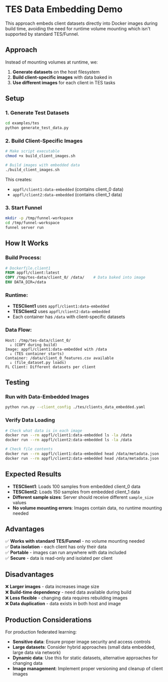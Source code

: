 # TES Data Embedding Demo

This approach embeds client datasets directly into Docker images during build time, avoiding the need for runtime volume mounting which isn't supported by standard TES/Funnel.

## Approach

Instead of mounting volumes at runtime, we:
1. **Generate datasets** on the host filesystem  
2. **Build client-specific images** with data baked in
3. **Use different images** for each client in TES tasks

## Setup

### 1. Generate Test Datasets
```bash
cd examples/tes
python generate_test_data.py
```

### 2. Build Client-Specific Images
```bash
# Make script executable
chmod +x build_client_images.sh

# Build images with embedded data
./build_client_images.sh
```

This creates:
- `appfl/client1:data-embedded` (contains client_0 data)
- `appfl/client2:data-embedded` (contains client_1 data)

### 3. Start Funnel
```bash
mkdir -p /tmp/funnel-workspace
cd /tmp/funnel-workspace
funnel server run
```

## How It Works

### Build Process:
```dockerfile
# Dockerfile.client1
FROM appfl/client:latest
COPY /tmp/tes-data/client_0/ /data/    # Data baked into image
ENV DATA_DIR=/data
```

### Runtime:
- **TESClient1** uses `appfl/client1:data-embedded` 
- **TESClient2** uses `appfl/client2:data-embedded`
- Each container has `/data` with client-specific datasets

### Data Flow:
```
Host: /tmp/tes-data/client_0/  
  ↓ (COPY during build)
Image: appfl/client1:data-embedded with /data
  ↓ (TES container starts)  
Container: /data/client_0_features.csv available
  ↓ (file_dataset.py loads)
FL Client: Different datasets per client
```

## Testing

### Run with Data-Embedded Images
```bash
python run.py --client_config ./tes/clients_data_embedded.yaml
```

### Verify Data Loading
```bash
# Check what data is in each image
docker run --rm appfl/client1:data-embedded ls -la /data
docker run --rm appfl/client2:data-embedded ls -la /data

# Check file contents
docker run --rm appfl/client1:data-embedded head /data/metadata.json
docker run --rm appfl/client2:data-embedded head /data/metadata.json
```

## Expected Results

- **TESClient1**: Loads 100 samples from embedded client_0 data
- **TESClient2**: Loads 150 samples from embedded client_1 data  
- **Different sample sizes**: Server should receive different `sample_size` values
- **No volume mounting errors**: Images contain data, no runtime mounting needed

## Advantages

✅ **Works with standard TES/Funnel** - no volume mounting needed  
✅ **Data isolation** - each client has only their data  
✅ **Portable** - images can run anywhere with data included  
✅ **Secure** - data is read-only and isolated per client  

## Disadvantages  

❌ **Larger images** - data increases image size  
❌ **Build-time dependency** - need data available during build  
❌ **Less flexible** - changing data requires rebuilding images  
❌ **Data duplication** - data exists in both host and image  

## Production Considerations

For production federated learning:
- **Sensitive data**: Ensure proper image security and access controls
- **Large datasets**: Consider hybrid approaches (small data embedded, large data via network)
- **Dynamic data**: Use this for static datasets, alternative approaches for changing data
- **Image management**: Implement proper versioning and cleanup of client images